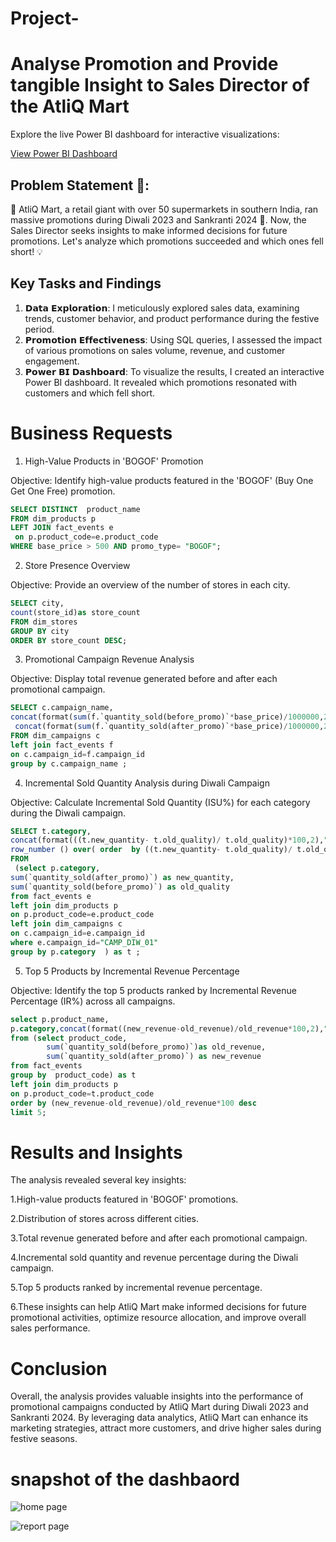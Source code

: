 # Project-
# Analyse Promotion and Provide tangible Insight to Sales Director of the AtliQ Mart

Explore the live Power BI dashboard for interactive visualizations:

[View Power BI Dashboard](#projects)
## Problem Statement 🎯:
🛒 AtliQ Mart, a retail giant with over 50 supermarkets in southern India, ran massive promotions during Diwali 2023 and Sankranti 2024 🎉.
Now, the Sales Director seeks insights to make informed decisions for future promotions. Let's analyze which promotions succeeded and which ones fell short! 💡
## Key Tasks and Findings

 1. 𝗗𝗮𝘁𝗮 𝗘𝘅𝗽𝗹𝗼𝗿𝗮𝘁𝗶𝗼𝗻: I meticulously explored sales data, examining trends, customer behavior, and product performance during the festive period.
 2. 𝗣𝗿𝗼𝗺𝗼𝘁𝗶𝗼𝗻 𝗘𝗳𝗳𝗲𝗰𝘁𝗶𝘃𝗲𝗻𝗲𝘀𝘀: Using SQL queries, I assessed the impact of various promotions on sales volume, revenue, and customer engagement.
 3. 𝗣𝗼𝘄𝗲𝗿 𝗕𝗜 𝗗𝗮𝘀𝗵𝗯𝗼𝗮𝗿𝗱: To visualize the results, I created an interactive Power BI dashboard. It revealed which promotions resonated with customers and which fell short.
# Business Requests
1. High-Value Products in 'BOGOF' Promotion

Objective: Identify high-value products featured in the 'BOGOF' (Buy One Get One Free) promotion.
```sql
SELECT DISTINCT  product_name
FROM dim_products p
LEFT JOIN fact_events e
 on p.product_code=e.product_code
WHERE base_price > 500 AND promo_type= "BOGOF";
```
2. Store Presence Overview
   
Objective: Provide an overview of the number of stores in each city.
```sql
SELECT city,
count(store_id)as store_count
FROM dim_stores
GROUP BY city
ORDER BY store_count DESC;
```
3. Promotional Campaign Revenue Analysis
   
Objective: Display total revenue generated before and after each promotional campaign.
```sql
SELECT c.campaign_name,
concat(format(sum(f.`quantity_sold(before_promo)`*base_price)/1000000,2),'M') as "total_revenue(before_promo)",
 concat(format(sum(f.`quantity_sold(after_promo)`*base_price)/1000000,2),'M') as "total_revenue(after_promo)"
FROM dim_campaigns c
left join fact_events f
on c.campaign_id=f.campaign_id
group by c.campaign_name ; 
```
4. Incremental Sold Quantity Analysis during Diwali Campaign
   
Objective: Calculate Incremental Sold Quantity (ISU%) for each category during the Diwali campaign.
```sql
SELECT t.category,
concat(format(((t.new_quantity- t.old_quality)/ t.old_quality)*100,2),"%") as "ISU(%)",
row_number () over( order  by ((t.new_quantity- t.old_quality)/ t.old_quality) desc) as rank_order 
FROM  
 (select p.category,
sum(`quantity_sold(after_promo)`) as new_quantity,
sum(`quantity_sold(before_promo)`) as old_quality
from fact_events e
left join dim_products p
on p.product_code=e.product_code
left join dim_campaigns c
on c.campaign_id=e.campaign_id
where e.campaign_id="CAMP_DIW_01"
group by p.category  ) as t ;
```
5. Top 5 Products by Incremental Revenue Percentage
   
Objective: Identify the top 5 products ranked by Incremental Revenue Percentage (IR%) across all campaigns.
```sql
select p.product_name,
p.category,concat(format((new_revenue-old_revenue)/old_revenue*100,2),"%") as "IR(%)"
from (select product_code,
        sum(`quantity_sold(before_promo)`)as old_revenue,
        sum(`quantity_sold(after_promo)`) as new_revenue
from fact_events
group by  product_code) as t
left join dim_products p
on p.product_code=t.product_code
order by (new_revenue-old_revenue)/old_revenue*100 desc
limit 5;
```


# Results and Insights
The analysis revealed several key insights:

1.High-value products featured in 'BOGOF' promotions.

2.Distribution of stores across different cities.

3.Total revenue generated before and after each promotional campaign.

4.Incremental sold quantity and revenue percentage during the Diwali campaign.

5.Top 5 products ranked by incremental revenue percentage.

6.These insights can help AtliQ Mart make informed decisions for future promotional activities, optimize resource allocation, and improve overall sales performance.


# Conclusion
Overall, the analysis provides valuable insights into the performance of promotional campaigns conducted by AtliQ Mart during Diwali 2023 and Sankranti 2024.
By leveraging data analytics, AtliQ Mart can enhance its marketing strategies, attract more customers, and drive higher sales during festive seasons.

# snapshot of the dashbaord
![home page](https://github.com/mayamali2800/projects/assets/167747762/d5a976fa-a3c3-40d8-8e40-cfbf92ccd331)


![report page](https://github.com/mayamali2800/projects/assets/167747762/22a9e0f0-a769-4036-b946-e8cd7fe25f15)

